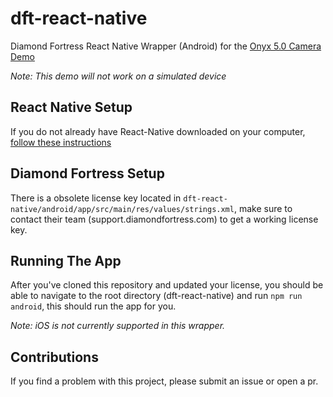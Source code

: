 # dft-react-native
Diamond Fortress React Native Wrapper (Android) for the [Onyx 5.0 Camera Demo](https://github.com/DFTinc/onyx-5.0-demo)

_Note: This demo will not work on a simulated device_

## React Native Setup

If you do not already have React-Native downloaded on your computer, [follow these instructions](https://facebook.github.io/react-native/docs/getting-started.html)

## Diamond Fortress Setup
There is a obsolete license key located in `dft-react-native/android/app/src/main/res/values/strings.xml`, make sure to contact  their team (support.diamondfortress.com) to get a working license key.

## Running The App

After you've cloned this repository and updated your license, you should be able to navigate to the root directory (dft-react-native) and run `npm run android`, this should run the app for you.

_Note: iOS is not currently supported in this wrapper._

## Contributions

If you find a problem with this project, please submit an issue or open a pr.
